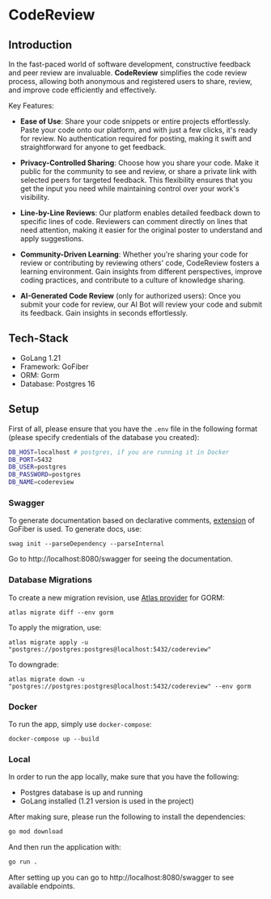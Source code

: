 # CodeReview

## Introduction

In the fast-paced world of software development, constructive feedback and peer review are invaluable. **CodeReview** simplifies the code review process, allowing both anonymous and registered users to share, review, and improve code efficiently and effectively.


Key Features:

- **Ease of Use**: Share your code snippets or entire projects effortlessly. Paste your code onto our platform, and with just a few clicks, it's ready for review. No authentication required for posting, making it swift and straightforward for anyone to get feedback.

- **Privacy-Controlled Sharing**: Choose how you share your code. Make it public for the community to see and review, or share a private link with selected peers for targeted feedback. This flexibility ensures that you get the input you need while maintaining control over your work's visibility.

- **Line-by-Line Reviews**: Our platform enables detailed feedback down to specific lines of code. Reviewers can comment directly on lines that need attention, making it easier for the original poster to understand and apply suggestions.

- **Community-Driven Learning**: Whether you're sharing your code for review or contributing by reviewing others' code, CodeReview fosters a learning environment. Gain insights from different perspectives, improve coding practices, and contribute to a culture of knowledge sharing.

- **AI-Generated Code Review** (only for authorized users): Once you submit your code for review, our AI Bot will review your code and submit its feedback. Gain insights in seconds effortlessly.

## Tech-Stack

- GoLang 1.21
- Framework: GoFiber
- ORM: Gorm
- Database: Postgres 16

## Setup

First of all, please ensure that you have the `.env` file in the following format (please specify credentials of the database you created):

```bash
DB_HOST=localhost # postgres, if you are running it in Docker
DB_PORT=5432
DB_USER=postgres
DB_PASSWORD=postgres
DB_NAME=codereview
```

### Swagger

To generate documentation based on declarative comments, [extension](https://github.com/gofiber/swagger) of GoFiber is used. To generate docs, use:

```
swag init --parseDependency --parseInternal
```

Go to http://localhost:8080/swagger for seeing the documentation.

### Database Migrations

To create a new migration revision, use [Atlas provider](https://github.com/ariga/atlas-provider-gorm) for GORM:
```
atlas migrate diff --env gorm 
```

To apply the migration, use:

```
atlas migrate apply -u "postgres://postgres:postgres@localhost:5432/codereview"
```

To downgrade:
```
atlas migrate down -u "postgres://postgres:postgres@localhost:5432/codereview" --env gorm
```

### Docker

To run the app, simply use `docker-compose`:

```
docker-compose up --build
```

### Local

In order to run the app locally, make sure that you have the following:
- Postgres database is up and running
- GoLang installed (1.21 version is used in the project)


After making sure, please run the following to install the dependencies:
```bash
go mod download
```


And then run the application with:
```bash
go run .
```

After setting up you can go to http://localhost:8080/swagger to see available endpoints.
